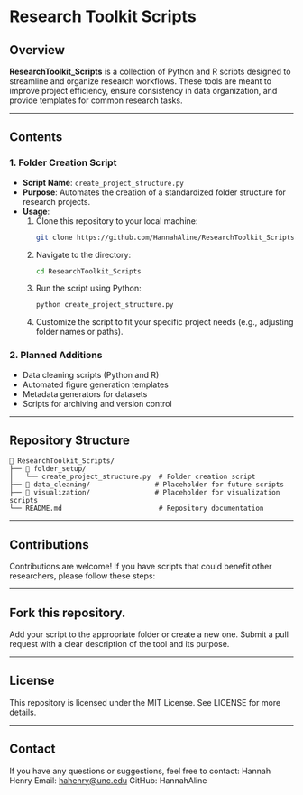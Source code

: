 # Research Toolkit Scripts

## Overview

**ResearchToolkit_Scripts** is a collection of Python and R scripts designed to streamline and organize research workflows. These tools are meant to improve project efficiency, ensure consistency in data organization, and provide templates for common research tasks.

---

## Contents

### 1. Folder Creation Script
- **Script Name**: `create_project_structure.py`
- **Purpose**: Automates the creation of a standardized folder structure for research projects.
- **Usage**:
  1. Clone this repository to your local machine:
     ```bash
     git clone https://github.com/HannahAline/ResearchToolkit_Scripts.git
     ```
  2. Navigate to the directory:
     ```bash
     cd ResearchToolkit_Scripts
     ```
  3. Run the script using Python:
     ```bash
     python create_project_structure.py
     ```
  4. Customize the script to fit your specific project needs (e.g., adjusting folder names or paths).

### 2. Planned Additions
- Data cleaning scripts (Python and R)
- Automated figure generation templates
- Metadata generators for datasets
- Scripts for archiving and version control

---

## Repository Structure

```plaintext
📂 ResearchToolkit_Scripts/
├── 📂 folder_setup/
│   └── create_project_structure.py  # Folder creation script
├── 📂 data_cleaning/                # Placeholder for future scripts
├── 📂 visualization/                # Placeholder for visualization scripts
└── README.md                        # Repository documentation
```
---
## Contributions
Contributions are welcome! If you have scripts that could benefit other researchers, please follow these steps:

---
## Fork this repository.
Add your script to the appropriate folder or create a new one.
Submit a pull request with a clear description of the tool and its purpose.

---
## License
This repository is licensed under the MIT License. See LICENSE for more details.

---
## Contact
If you have any questions or suggestions, feel free to contact: Hannah Henry
Email: hahenry@unc.edu
GitHub: HannahAline
